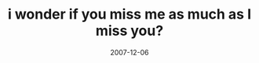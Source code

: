 ---
layout: base.njk
title : 'i wonder if you miss me as much as I miss you?' 
view_title : 'i wonder if you miss me as much as I miss you?' 
year : '2007' 
date : '2007-12-06' 
img_file : '/drawing/iwonderifyoumissmeasmuchasimissyou.png' 
html_file : 'iwonderifyoumissmeasmuchasimissyou' 
next_html : 'isumad.html' 
year_order : '288' 
permalink : "title/{{html_file}}.html"
---
